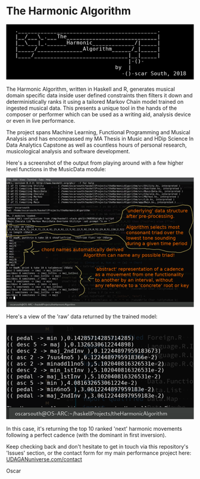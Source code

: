 # The Harmonic Algorithm

![Header](img/header.png)

The Harmonic Algorithm, written in Haskell and R, generates musical domain 
specific data inside user defined constraints then filters it down and 
deterministically ranks it using a tailored Markov Chain model trained on 
ingested musical data. This presents a unique tool in the hands of the 
composer or performer which can be used as a writing aid, analysis 
device or even in live performance. 

The project spans Machine Learning, Functional Programming and Musical 
Analysis and has encompassed my MA Thesis in Music and HDip Science In 
Data Analytics Capstone as well as countless hours of personal research, 
musicological analysis and software development.

Here's a screenshot of the output from playing around with a few higher 
level functions in the MusicData module:

![MusicData Screenshot](img/image.png)

Here's a view of the 'raw' data returned by the trained model:

![Result](img/result.png)

In this case, it's returning the top 10 ranked 'next' harmonic movements
following a perfect cadence (with the dominant in first inversion).

Keep checking back and don't hesitate to get in touch via this 
repository's 'Issues' section, or the contact form for my main 
performance project here: [UDAGANuniverse.com/contact](https://www.UDAGANuniverse.com/contact)




Oscar